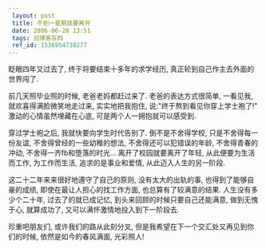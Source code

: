 ```yaml
---
 layout: post
 title: 不到一星期就要离开
 date: 2006-06-28 13:51
 tags: 旧博客存档
 ref_id: 1536954738277
---
```

眨眼四年又过去了, 终于将要结束十多年的求学经历, 真正轮到自己作主去外面的世界闯了.



前几天照毕业照的时候, 老爸老妈都赶过来了. 老爸的表达方式很简单, 一看见我, 就欢喜得满脸微笑地走过来, 实实地把我抱住,
说:"终于熬到看见你穿上学士袍了!" 激动的心情虽然埋藏在心底, 可是两个人一拥抱就可以感受到.



穿过学士袍之后, 我就快要向学生时代告别了. 倒不是不舍得学校, 只是不舍得每一份友谊, 不舍得曾经的一些幼稚的想法, 不舍得还可以犯错误的年龄,
不舍得青春的冲动, 不舍得一齐fb和堕落的时光... 离开了校园就要离开了年轻, 从此便要为生活而工作, 为工作而生活, 追求的是事业和爱情,
从此迈入人生的另一阶段.



这二十二年来来很好地遵守了自己的原则, 没有太大的出轨的事, 也得到了能够自豪的成绩, 即使在最让人担心的找工作方面, 也总算有了较满意的结果.
人生没有多少个二十年, 过去了的就已成记忆, 到头来回顾的时候只要自己还能满意, 做到无愧于心, 就算成功了, 又可以满怀激情地投入到下一阶段去.



珍重吧朋友们, 或许我们的路从此刻分叉, 但是我希望在下一个交汇处又再见到你们的时候, 依然是如今的春风满面, 光彩照人!

